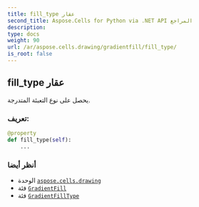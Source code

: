 ```yaml
---
title: fill_type عقار
second_title: Aspose.Cells for Python via .NET API المراجع
description:
type: docs
weight: 90
url: /ar/aspose.cells.drawing/gradientfill/fill_type/
is_root: false
---
```

##  fill_type عقار

يحصل على نوع التعبئة المتدرجة.
###  تعريف:
```python
@property
def fill_type(self):
    ...
```

###  أنظر أيضا
* الوحدة [`aspose.cells.drawing`](../../)
* فئة [`GradientFill`](/cells/python-net/ar/aspose.cells.drawing/gradientfill)
* فئة [`GradientFillType`](/cells/python-net/ar/aspose.cells.drawing/gradientfilltype)
